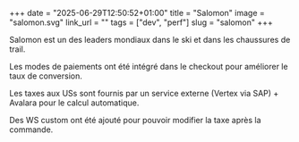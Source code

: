 +++
date = "2025-06-29T12:50:52+01:00"
title = "Salomon"
image = "salomon.svg"
link_url = ""
tags = ["dev", "perf"]
slug = "salomon"
+++

Salomon est un des leaders mondiaux dans le ski et dans les chaussures de trail.

Les modes de paiements ont été intégré dans le checkout pour améliorer le taux de conversion.

Les taxes aux USs sont fournis par un service externe (Vertex via SAP) + Avalara pour le calcul automatique.

Des WS custom ont été ajouté pour pouvoir modifier la taxe après la commande.